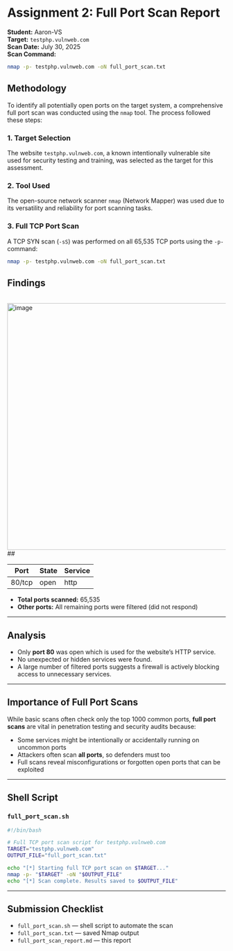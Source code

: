 # Assignment 2: Full Port Scan Report

**Student:** Aaron-VS  
**Target:** `testphp.vulnweb.com`  
**Scan Date:** July 30, 2025  
**Scan Command:**
```bash
nmap -p- testphp.vulnweb.com -oN full_port_scan.txt
```
##  Methodology

To identify all potentially open ports on the target system, a comprehensive full port scan was conducted using the `nmap` tool. The process followed these steps:

### 1. Target Selection  
The website `testphp.vulnweb.com`, a known intentionally vulnerable site used for security testing and training, was selected as the target for this assessment.

### 2. Tool Used  
The open-source network scanner `nmap` (Network Mapper) was used due to its versatility and reliability for port scanning tasks.

### 3. Full TCP Port Scan  
A TCP SYN scan (`-sS`) was performed on all 65,535 TCP ports using the `-p-` command:

```bash
nmap -p- testphp.vulnweb.com -oN full_port_scan.txt

```

##  Findings 
<br>
<img width="783" height="569" alt="image" src="https://github.com/user-attachments/assets/c6897a25-38c1-4f16-ab3b-5367c615c097" /><br>
##

| Port    | State | Service |
|---------|-------|---------|
| 80/tcp  | open  | http    |

- **Total ports scanned:** 65,535
- **Other ports:** All remaining ports were filtered (did not respond)

---

##  Analysis

- Only **port 80** was open which is used for the website’s HTTP service.
- No unexpected or hidden services were found.
- A large number of filtered ports suggests a firewall is actively blocking access to unnecessary services.

---

##  Importance of Full Port Scans

While basic scans often check only the top 1000 common ports, **full port scans** are vital in penetration testing and security audits because:
- Some services might be intentionally or accidentally running on uncommon ports
- Attackers often scan **all ports**, so defenders must too
- Full scans reveal misconfigurations or forgotten open ports that can be exploited

---

##  Shell Script

### `full_port_scan.sh`
```bash
#!/bin/bash

# Full TCP port scan script for testphp.vulnweb.com
TARGET="testphp.vulnweb.com"
OUTPUT_FILE="full_port_scan.txt"

echo "[*] Starting full TCP port scan on $TARGET..."
nmap -p- "$TARGET" -oN "$OUTPUT_FILE"
echo "[*] Scan complete. Results saved to $OUTPUT_FILE"
```

---

##  Submission Checklist

-  `full_port_scan.sh` — shell script to automate the scan
-  `full_port_scan.txt` — saved Nmap output
-  `full_port_scan_report.md` — this report

